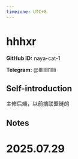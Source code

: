 ```yaml
---
timezone: UTC+8
---
```


# hhhxr

**GitHub ID:** naya-cat-1

**Telegram:** @llllllll1llli

## Self-introduction

主修后端，以前搞联盟链的

## Notes

<!-- Content_START -->

# 2025.07.29


<!-- Content_END -->
